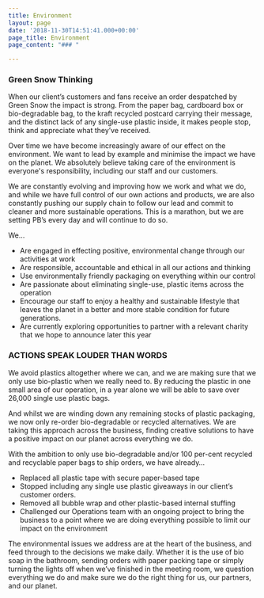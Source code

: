 ```yaml
---
title: Environment
layout: page
date: '2018-11-30T14:51:41.000+00:00'
page_title: Environment
page_content: "### "

---
```

### Green Snow Thinking

When our client’s customers and fans receive an order despatched by Green Snow the impact is strong. From the paper bag, cardboard box or bio-degradable bag, to the kraft recycled postcard carrying their message, and the distinct lack of any single-use plastic inside, it makes people stop, think and appreciate what they’ve received.

Over time we have become increasingly aware of our effect on the environment. We want to lead by example and minimise the impact we have on the planet. We absolutely believe taking care of the environment is everyone's responsibility, including our staff and our customers.

We are constantly evolving and improving how we work and what we do, and while we have full control of our own actions and products, we are also constantly pushing our supply chain to follow our lead and commit to cleaner and more sustainable operations. This is a marathon, but we are setting PB’s every day and will continue to do so.

We…

* Are engaged in effecting positive, environmental change through our activities at work
* Are responsible, accountable and ethical in all our actions and thinking
* Use environmentally friendly packaging on everything within our control
* Are passionate about eliminating single-use, plastic items across the operation
* Encourage our staff to enjoy a healthy and sustainable lifestyle that leaves the planet in a better and more stable condition for future generations.
* Are currently exploring opportunities to partner with a relevant charity that we hope to announce later this year

### ACTIONS SPEAK LOUDER THAN WORDS

We avoid plastics altogether where we can, and we are making sure that we only use bio-plastic when we really need to. By reducing the plastic in one small area of our operation, in a year alone we will be able to save over 26,000 single use plastic bags.

And whilst we are winding down any remaining stocks of plastic packaging, we now only re-order bio-degradable or recycled alternatives. We are taking this approach across the business, finding creative solutions to have a positive impact on our planet across everything we do.

With the ambition to only use bio-degradable and/or 100 per-cent recycled and recyclable paper bags to ship orders, we have already…

* Replaced all plastic tape with secure paper-based tape
* Stopped including any single use plastic giveaways in our client’s customer orders.
* Removed all bubble wrap and other plastic-based internal stuffing
* Challenged our Operations team with an ongoing project to bring the business to a point where we are doing everything possible to limit our impact on the environment

The environmental issues we address are at the heart of the business, and feed through to the decisions we make daily. Whether it is the use of bio soap in the bathroom, sending orders with paper packing tape or simply turning the lights off when we’ve finished in the meeting room, we question everything we do and make sure we do the right thing for us, our partners, and our planet.